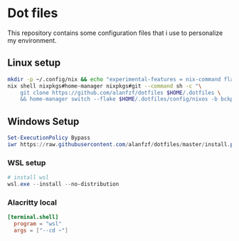 # Dot files

This repository contains some configuration files that i use to personalize my environment.

## Linux setup

```bash
mkdir -p ~/.config/nix && echo "experimental-features = nix-command flakes" > ~/.config/nix/nix.conf
nix shell nixpkgs#home-manager nixpkgs#git --command sh -c "\
	git clone https://github.com/alanfzf/dotfiles $HOME/.dotfiles \
	&& home-manager switch --flake $HOME/.dotfiles/config/nixos -b bckp"
```

## Windows Setup

```powershell
Set-ExecutionPolicy Bypass
iwr https://raw.githubusercontent.com/alanfzf/dotfiles/master/install.ps1 | iex
```

### WSL setup

```powershell
# install wsl
wsl.exe --install --no-distribution
```
### Alacritty local

```toml
[terminal.shell]
  program = "wsl"
  args = ["--cd ~"]
```
